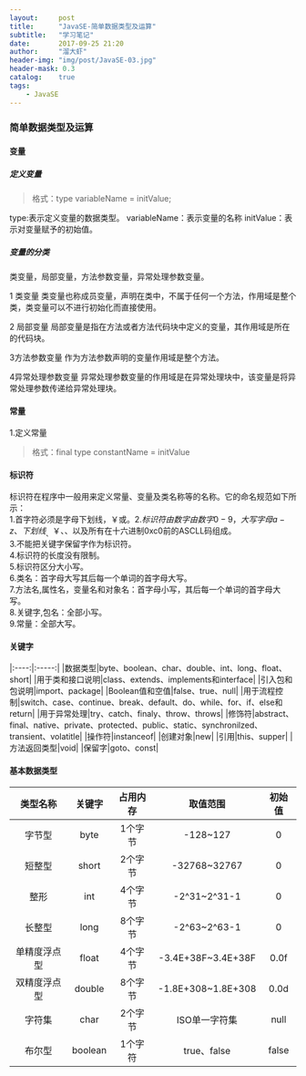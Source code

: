 ```yaml
---
layout:     post
title:      "JavaSE-简单数据类型及运算"
subtitle:   "学习笔记"
date:       2017-09-25 21:20
author:     "溜大虾"
header-img: "img/post/JavaSE-03.jpg"
header-mask: 0.3
catalog:    true
tags:
    - JavaSE
---
```


### 简单数据类型及运算

#### 变量

##### 定义变量

> 格式：type variableName = initValue;

type:表示定义变量的数据类型。
variableName：表示变量的名称
initValue：表示对变量赋予的初始值。

##### 变量的分类

类变量，局部变量，方法参数变量，异常处理参数变量。

1 类变量
类变量也称成员变量，声明在类中，不属于任何一个方法，作用域是整个类，类变量可以不进行初始化而直接使用。

2 局部变量
局部变量是指在方法或者方法代码块中定义的变量，其作用域是所在的代码块。

3方法参数变量
作为方法参数声明的变量作用域是整个方法。

4异常处理参数变量
异常处理参数变量的作用域是在异常处理块中，该变量是将异常处理参数传递给异常处理块。



#### 常量

1.定义常量
> 格式：final type constantName = initValue


#### 标识符
标识符在程序中一般用来定义常量、变量及类名称等的名称。它的命名规范如下所示：  
1.首字符必须是字母下划线，￥或$。  
2.标识符由数字由数字0-9，大写字母a-z、下划线_、￥、$、以及所有在十六进制0xc0前的ASCLL码组成。  
3.不能把关键字保留字作为标识符。  
4.标识符的长度没有限制。  
5.标识符区分大小写。  
6.类名：首字母大写其后每一个单词的首字母大写。  
7.方法名,属性名，变量名和对象名：首字母小写，其后每一个单词的首字母大写。  
8.关键字,包名：全部小写。  
9.常量：全部大写。  

#### 关键字


|:----:|:-----:|
|数据类型|byte、boolean、char、double、int、long、float、short|
|用于类和接口说明|class、extends、implements和interface|
|引入包和包说明|import、package|
|Boolean值和空值|false、true、null|
|用于流程控制|switch、case、continue、break、default、do、while、for、if、else和return|
|用于异常处理|try、catch、finaly、throw、throws|
|修饰符|abstract、final、native、private、protected、public、static、synchronilzed、transient、volatitle|
|操作符|instanceof|
|创建对象|new|
|引用|this、supper|
|方法返回类型|void|
|保留字|goto、const|


#### 基本数据类型


|类型名称|关键字|占用内存|取值范围|初始值|
|:---:|:----:|:-----:|:-------:|:-----:|
|字节型|byte|1个字节|-128~127|0|
|短整型|short|2个字节|-32768~32767|0|
|整形|int|4个字节|-2^31~2^31-1|0|
|长整型|long|8个字节|-2^63~2^63-1|0|
|单精度浮点型|float|4个字节|-3.4E+38F~3.4E+38F|0.0f|
|双精度浮点型|double|8个字节|-1.8E+308~1.8E+308|0.0d|
|字符集|char| 2个字节|ISO单一字符集|null|
|布尔型|boolean|1个字符|true、false|false|

 


